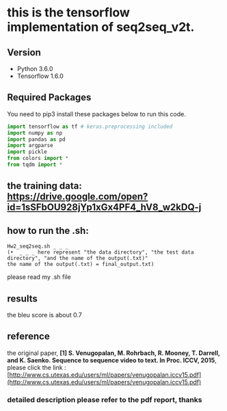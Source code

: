 # this is the tensorflow implementation of seq2seq_v2t.

## Version

* Python 3.6.0
* Tensorflow 1.6.0



## Required Packages

You need to pip3 install these packages below to run this code.

```python
import tensorflow as tf # keras.preprocessing included
import numpy as np
import pandas as pd
import argparse
import pickle
from colors import *
from tqdm import *
```

## the training data: https://drive.google.com/open?id=1sSFbOU928jYp1xGx4PF4_hV8_w2kDQ-j

## how to run the .sh:

```
Hw2_seq2seq.sh _ _ _
(•	_ _ _ here represent "the data directory", "the test data directory", "and the name of the output(.txt)"
the name of the output(.txt) = final_output.txt)
```

please read my .sh file

## results

the bleu score is about 0.7

## reference

the original paper, **[1] S. Venugopalan, M. Rohrbach, R. Mooney, T. Darrell, and K. Saenko. Sequence to sequence video to text. In Proc. ICCV, 2015**, please click the link : [http://www.cs.utexas.edu/users/ml/papers/venugopalan.iccv15.pdf](http://www.cs.utexas.edu/users/ml/papers/venugopalan.iccv15.pdf)


### detailed description please refer to the pdf report, thanks

